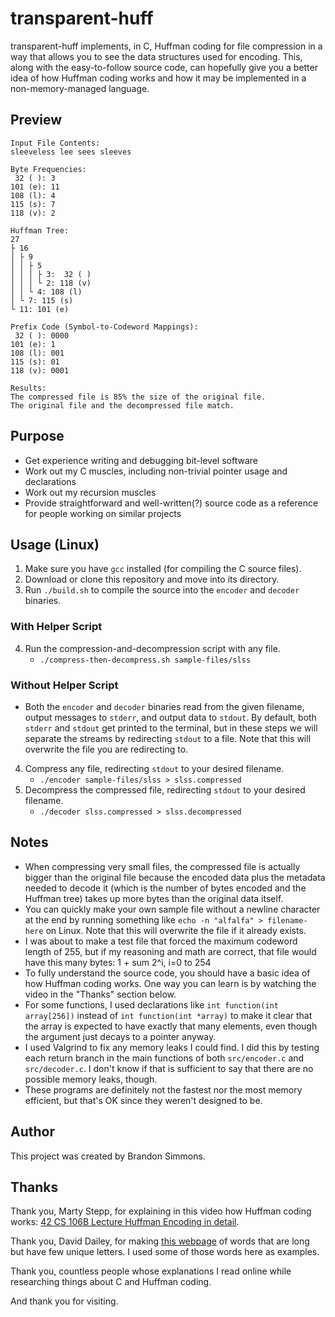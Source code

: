 # transparent-huff
transparent-huff implements, in C, Huffman coding for file compression in a way that allows you to see the data structures used for encoding. This, along with the easy-to-follow source code, can hopefully give you a better idea of how Huffman coding works and how it may be implemented in a non-memory-managed language.

## Preview
```
Input File Contents:
sleeveless lee sees sleeves

Byte Frequencies:
 32 ( ): 3
101 (e): 11
108 (l): 4
115 (s): 7
118 (v): 2

Huffman Tree:
27
├ 16
│ ├ 9
│ │ ├ 5
│ │ │ ├ 3:  32 ( )
│ │ │ └ 2: 118 (v)
│ │ └ 4: 108 (l)
│ └ 7: 115 (s)
└ 11: 101 (e)

Prefix Code (Symbol-to-Codeword Mappings):
 32 ( ): 0000
101 (e): 1
108 (l): 001
115 (s): 01
118 (v): 0001

Results:
The compressed file is 85% the size of the original file.
The original file and the decompressed file match.
```

## Purpose
- Get experience writing and debugging bit-level software
- Work out my C muscles, including non-trivial pointer usage and declarations
- Work out my recursion muscles
- Provide straightforward and well-written(?) source code as a reference for people working on similar projects

## Usage (Linux)
  1. Make sure you have `gcc` installed (for compiling the C source files).
  2. Download or clone this repository and move into its directory.
  3. Run `./build.sh` to compile the source into the `encoder` and `decoder` binaries.
### With Helper Script
  4. Run the compression-and-decompression script with any file.
     - `./compress-then-decompress.sh sample-files/slss`
### Without Helper Script
  - Both the `encoder` and `decoder` binaries read from the given filename, output messages to `stderr`, and output data to `stdout`. By default, both `stderr` and `stdout` get printed to the terminal, but in these steps we will separate the streams by redirecting `stdout` to a file. Note that this will overwrite the file you are redirecting to.
  4. Compress any file, redirecting `stdout` to your desired filename.
     - `./encoder sample-files/slss > slss.compressed`
  5. Decompress the compressed file, redirecting `stdout` to your desired filename.
     - `./decoder slss.compressed > slss.decompressed`

## Notes
- When compressing very small files, the compressed file is actually bigger than the original file because the encoded data plus the metadata needed to decode it (which is the number of bytes encoded and the Huffman tree) takes up more bytes than the original data itself.
- You can quickly make your own sample file without a newline character at the end by running something like `echo -n "alfalfa" > filename-here` on Linux. Note that this will overwrite the file if it already exists.
- I was about to make a test file that forced the maximum codeword length of 255, but if my reasoning and math are correct, that file would have this many bytes: 1 + sum 2^i, i=0 to 254
- To fully understand the source code, you should have a basic idea of how Huffman coding works. One way you can learn is by watching the video in the "Thanks" section below.
- For some functions, I used declarations like `int function(int array[256])` instead of `int function(int *array)` to make it clear that the array is expected to have exactly that many elements, even though the argument just decays to a pointer anyway.
- I used Valgrind to fix any memory leaks I could find. I did this by testing each return branch in the main functions of both `src/encoder.c` and `src/decoder.c`. I don't know if that is sufficient to say that there are no possible memory leaks, though.
- These programs are definitely not the fastest nor the most memory efficient, but that's OK since they weren't designed to be.

## Author
This project was created by Brandon Simmons.

## Thanks
Thank you, Marty Stepp, for explaining in this video how Huffman coding works: [42 CS 106B Lecture Huffman Encoding in detail](https://www.youtube.com/watch?v=7pIHeffQXjw).

Thank you, David Dailey, for making [this webpage](http://srufaculty.sru.edu/david.dailey/words/longrepeats.html) of words that are long but have few unique letters. I used some of those words here as examples.

Thank you, countless people whose explanations I read online while researching things about C and Huffman coding.

And thank you for visiting.
